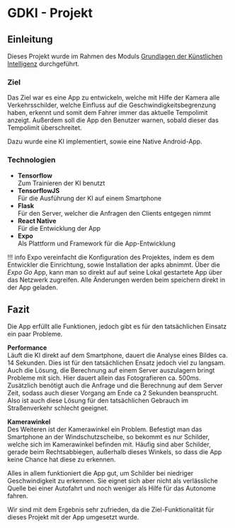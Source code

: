 # GDKI - Projekt

## Einleitung

Dieses Projekt wurde im Rahmen des Moduls [Grundlagen der Künstlichen Intelligenz](https://www.thm.de/organizer/modulhandbuecher/fb-06-mni/modulhandbuch-inf-bs-2010.html?view=subject_item&languageTag=de&id=2802) durchgeführt.

### Ziel

Das Ziel war es eine App zu entwickeln, welche mit Hilfe der Kamera alle Verkehrsschilder, welche Einfluss auf die Geschwindigkeitsbegrenzung haben, erkennt und somit dem Fahrer immer das aktuelle Tempolimit anzeigt. Außerdem soll die App den Benutzer warnen, sobald dieser das Tempolimit überschreitet.

Dazu wurde eine KI implementiert, sowie eine Native Android-App.

### Technologien

- **Tensorflow**  
Zum Trainieren der KI benutzt
- **TensorflowJS**  
Für die Ausführung der KI auf einem Smartphone
- **Flask**  
Für den Server, welcher die Anfragen den Clients entgegen nimmt
- **React Native**  
Für die Entwicklung der App
- **Expo**  
Als Plattform und Framework für die App-Entwicklung

!!! info
    Expo vereinfacht die Konfiguration des Projektes, indem es dem Entwickler die Einrichtung, sowie Installation der apks abnimmt.
    Über die *Expo Go* App, kann man so direkt auf auf seine Lokal gestartete App über das Netzwerk zugreifen. Alle Änderungen werden beim speichern direkt in der App geladen.

## Fazit  
Die App erfüllt alle Funktionen, jedoch gibt es für den tatsächlichen Einsatz ein paar Probleme.

**Performance**  
Läuft die KI direkt auf dem Smartphone, dauert die Analyse eines Bildes ca. 14 Sekunden. Dies ist für den tatsächlichen Ensatz jedoch viel zu langsam.  
Auch die Lösung, die Berechnung auf einem Server auszulagern bringt Probleme mit sich. Hier dauert allein das Fotografieren ca. 500ms. Zusätzlich benötigt auch die Anfrage und die Berechnung auf dem Server Zeit, sodass auch dieser Vorgang am Ende ca 2 Sekunden beansprucht.  Also ist auch diese Lösung für den tatsächlichen Gebrauch im Straßenverkehr schlecht geeignet.

**Kamerawinkel**  
Des Weiteren ist der Kamerawinkel ein Problem. Befestigt man das Smartphone an der Windschutzscheibe, so bekommt es nur Schilder, welche sich im Kamerawinkel befinden mit. Häufig sind aber Schilder, gerade beim Rechtsabbiegen, außerhalb dieses Winkels, so dass die App keine Chance hat diese zu erkennen.

Alles in allem funktioniert die App gut, um Schilder bei niedriger Geschwindigkeit  zu erkennen. Sie eignet sich aber nicht als verlässliche Quelle bei einer Autofahrt und noch weniger als Hilfe für das Autonome fahren.

Wir sind mit dem Ergebnis sehr zufrieden, da die Ziel-Funktionalität für dieses Projekt mit der App umgesetzt wurde.